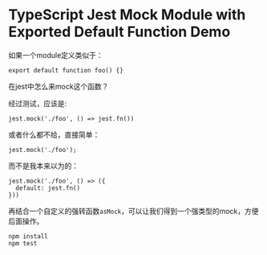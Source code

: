TypeScript Jest Mock Module with Exported Default Function Demo
=========================================================

如果一个module定义类似于：

```
export default function foo() {}
```

在jest中怎么来mock这个函数？

经过测试，应该是:

```
jest.mock('./foo', () => jest.fn())
```

或者什么都不给，直接简单：

```
jest.mock('./foo');
```

而不是我本来以为的：

```
jest.mock('./foo', () => ({
  default: jest.fn()
}))
```

再结合一个自定义的强转函数`asMock`，可以让我们得到一个强类型的mock，方便后面操作。

```
npm install
npm test
```
